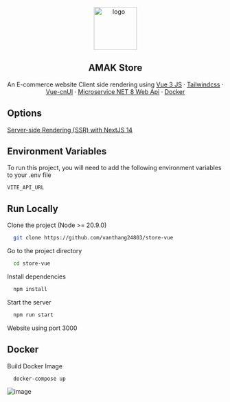 <div align="center">
  <a href="https://github.com/vanthang24803/store-next-14">
    <img src="https://theme.hstatic.net/200000294254/1001077164/14/favicon.png?v=325" alt="logo" width="100" height="100">
  </a>
</div>

<h2 align="center">AMAK Store</h2>

<p align="center">An E-commerce website Client side rendering  using <a href="https://vuejs.
org/">Vue 3 JS</a>  · 
<a href="https://tailwindcss.
com/">Tailwindcss</a>  ·  <a href="https://www.shadcn-vue.com//">Vue-cnUI</a> · <a href="https://github.com/vanthang24803/microservice-store"> Microservice NET 8 Web Api</a> ·   <a href="https://www.docker.com/">Docker</a></p>

## Options

<a href="https://github.com/vanthang24803/store-next-14"> Server-side Rendering (SSR) with NextJS 14</a>

## Environment Variables

To run this project, you will need to add the following environment variables to your .env file

`VITE_API_URL`

## Run Locally

Clone the project (Node >= 20.9.0)

```bash
  git clone https://github.com/vanthang24803/store-vue
```

Go to the project directory

```bash
  cd store-vue
```

Install dependencies

```bash
  npm install
```

Start the server

```bash
  npm run start
```

Website using port 3000

## Docker

Build Docker Image

```bash
  docker-compose up
```

![image](https://github.com/vanthang24803/store-next-14/assets/101810628/cbe615cf-c696-491a-ac72-4390b772ac52)



